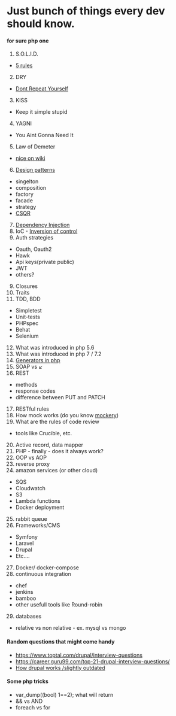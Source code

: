 # Just bunch of things every dev should know.
#### for sure php one


 1. S.O.L.I.D.
  - [5 rules](https://scotch.io/bar-talk/s-o-l-i-d-the-first-five-principles-of-object-oriented-design)
 2. DRY
  - [Dont Repeat Yourself](https://en.wikipedia.org/wiki/Don%27t_repeat_yourself)
 3. KISS
  - Keep it simple stupid
 4. YAGNI
  - You Aint Gonna Need It
 5. Law of Demeter
  - [nice on wiki](https://en.wikipedia.org/wiki/Law_of_Demeter)
 6. [Design patterns](docs/patterns.md)
  - singelton
  - composition
  - factory
  - facade
  - strategy
  - [CSQR](https://martinfowler.com/bliki/CQRS.html)

 7. [Dependency Injection](http://fabien.potencier.org/what-is-dependency-injection.html)
 7. IoC - [Inversion of control](https://lostechies.com/derickbailey/2011/09/22/dependency-injection-is-not-the-same-as-the-dependency-inversion-principle/)
 8. Auth strategies
  - Oauth, Oauth2
  - Hawk
  - Api keys(private public)
  - JWT
  - others?
 9. Closures
 10. Traits
 11. TDD, BDD
  - Simpletest
  - Unit-tests
  - PHPspec
  - Behat
  - Selenium
 12. What was introduced in php 5.6
 13. What was introduced in php 7 / 7.2
 14. [Generators in php](http://php.net/manual/en/language.generators.overview.php)
 15. SOAP vs ↙️
 16. REST
  - methods
  - response codes
  - difference between PUT and PATCH
 17. RESTful rules
 18. How mock works (do you know [mockery](http://docs.mockery.io/en/latest/))
 19. What are the rules of code review
  - tools like Crucible, etc.
 20. Active record, data mapper
 21. PHP - finally - does it always work?
 22. OOP vs AOP
 23. reverse proxy
 24. amazon services (or other cloud)
  - SQS
  - Cloudwatch
  - S3
  - Lambda functions
  - Docker deployment
 25. rabbit queue
 26. Frameworks/CMS
  - Symfony
  - Laravel
  - Drupal
  - Etc....
 27. Docker/ docker-compose
 28. continuous integration
  - chef
  - jenkins
  - bamboo
  - other usefull tools like Round-robin
 29. databases
  - relative vs non relative - ex. mysql vs mongo




 #### Random questions that might come handy
  - https://www.toptal.com/drupal/interview-questions
  - https://career.guru99.com/top-21-drupal-interview-questions/
  - [How drupal works /slightly outdated](https://stackoverflow.com/a/14434247/1597404)
  
#### Some php tricks
 - var_dump((bool) 1==2); what will return
 - && vs AND
 - foreach vs for
